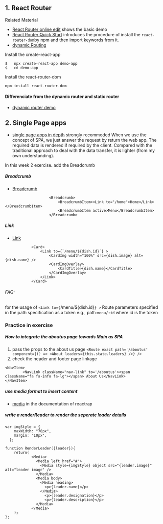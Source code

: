 ## 1. React Router
Related Material
- [React Router online edit](https://reactrouter.com/web/example/basic) shows the basic demo
- [React Router Quick Start](https://reactrouter.com/web/guides/quick-start) introduces the procedure of install the `react-router-dom`by npm and then import keywords from it.
- [dynamic Routing](https://reactrouter.com/web/guides/philosophy)

Install the create-react-app
```
$   npx create-react-app demo-app
$   cd demo-app
```
Install the react-router-dom
```
npm install react-router-dom
```

#### Differenciate from the dynamic router and static router
- [dynamic router demo](https://reactrouter.com/web/guides/philosophy)


## 2. Single Page apps
- [single page apps in depth](http://singlepageappbook.com/) strongly recommeded
When we use the concept of SPA, we just answer the request by return the web app. The required data is rendered if required by the client. Compared with the traditional approach to deal with the data transfer, it is lighter (from my own understanding). 

In this week 2 exercise. add the Breadcrumb
##### Breadcrumb
- [Breadcrumb](https://reactstrap.github.io/components/breadcrumbs/)
```
                    <Breadcrumb>
                        <BreadcrumbItem><Link to="/home">Home</Link></BreadcrumbItem>
                        <BreadcrumbItem active>Menu</BreadcrumbItem>
                    </Breadcrumb>
```

##### Link
- [Link](https://reactrouter.com/web/api/Link)
```
            <Card>
                <Link to={`/menu/${dish.id}`} >
                    <CardImg width="100%" src={dish.image} alt={dish.name} />
                    <CardImgOverlay>
                        <CardTitle>{dish.name}</CardTitle>
                    </CardImgOverlay>
                </Link>
            </Card>
```
###### FAQ:

for the usage of `<Link to={`/menu/${dish.id}`} >`
Route parameters specified in the path specification as a token e.g., path:`menu/:id` where id is the token

### Practice in exercise
##### How to integrate the aboutus page towards Main as SPA
1. pass the props to the about us page
`<Route exact path='/aboutus' component={() => <About leaders={this.state.leaders} />} />`
2. check the header and footer page linkage
```
<NavItem>
        <NavLink className="nav-link" to='/aboutus'><span className="fa fa-info fa-lg"></span> About Us</NavLink>
</NavItem>
```
##### use media format to insert content
- [media](https://reactstrap.github.io/components/media/) in the documentation of reactrap

##### write a renderReader to render the seperate leader details

```
var imgStyle = {
    maxWidth: "70px",
    margin: "10px", 
  };

function RenderLeader({leader}){
    return(
            <Media>
              <Media left href="#">
                <Media style={imgStyle} object src="{leader.image}" alt="leader image" />
              </Media>
              <Media body>
                <Media heading>
                  <p>{leader.name}</p>
                </Media>
                  <p>{leader.designation}</p>
                  <p>{leader.description}</p>
              </Media>
            </Media>
    );
};
```







